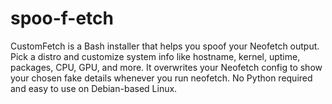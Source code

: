 # spoo-f-etch
CustomFetch is a Bash installer that helps you spoof your Neofetch output. Pick a distro and customize system info like hostname, kernel, uptime, packages, CPU, GPU, and more. It overwrites your Neofetch config to show your chosen fake details whenever you run neofetch. No Python required and easy to use on Debian-based Linux.
